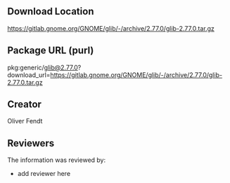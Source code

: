 ## Download Location

https://gitlab.gnome.org/GNOME/glib/-/archive/2.77.0/glib-2.77.0.tar.gz

## Package URL (purl)

pkg:generic/glib@2.77.0?download_url=https://gitlab.gnome.org/GNOME/glib/-/archive/2.77.0/glib-2.77.0.tar.gz

## Creator

Oliver Fendt

## Reviewers

The information was reviewed by:

* add reviewer here
